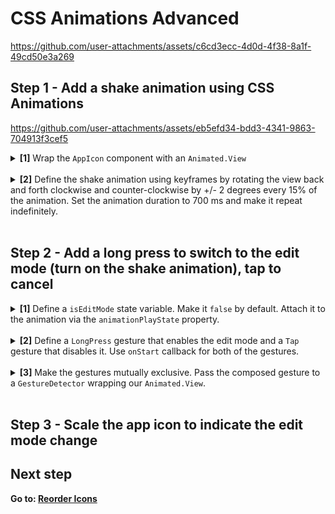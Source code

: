 # CSS Animations Advanced

https://github.com/user-attachments/assets/c6cd3ecc-4d0d-4f38-8a1f-49cd50e3a269

## Step 1 - Add a shake animation using CSS Animations

https://github.com/user-attachments/assets/eb5efd34-bdd3-4341-9863-704913f3cef5

<details>
<summary>
  <b>[1]</b> Wrap the <code>AppIcon</code> component with an <code>Animated.View</code>
</summary>

<br/>

Make sure the <code>Animated</code> is imported from <code>react-native-reanimated</code>.

```jsx
import Animated from "react-native-reanimated";

<Animated.View>
  <AppIcon app={apps[0]} />
</Animated.View>;
```

</details>
<br />

<details>
<summary>
  <b>[2]</b> Define the shake animation using keyframes by rotating the view back and forth clockwise and counter-clockwise by +/- 2 degrees every 15% of the animation. Set the animation duration to 700 ms and make it repeat indefinitely.
</summary>

<br/>

If you want, you can define the animation object outside of the component.

```jsx
const shake: CSSAnimationKeyframes = {
  from: {
    transform: [{ rotateZ: "2deg" }],
  },
  "15%": {
    transform: [{ rotateZ: "-2deg" }],
  },
  "30%": {
    transform: [{ rotateZ: "2deg" }],
  },
  "45%": {
    transform: [{ rotateZ: "-2deg" }],
  },
  "60%": {
    transform: [{ rotateZ: "2deg" }],
  },
  "75%": {
    transform: [{ rotateZ: "-2deg" }],
  },
  to: {
    transform: [{ rotateZ: "2deg" }],
  },
};

<Animated.View
  style={{
    animationName: shake,
    animationDuration: 700,
    animationIterationCount: "infinite",
  }}
>
  <AppIcon app={apps[0]} />
</Animated.View>;
```

</details>
<br />

## Step 2 - Add a long press to switch to the edit mode (turn on the shake animation), tap to cancel

<details>
<summary>
  <b>[1]</b> Define a <code>isEditMode</code> state variable. Make it <code>false</code> by default. Attach it to the animation via the <code>animationPlayState</code> property.
</summary>

<br/>

```jsx
const [isEditMode, setEditMode] = useState(false);

<Animated.View
  style={{
    {/* ... */}
    animationPlayState: isEditMode ? "running" : "paused",
  }}
>
  <AppIcon app={apps[0]} />
</Animated.View>;
```

</details>
<br />

<details>
<summary>
  <b>[2]</b> Define a <code>LongPress</code> gesture that enables the edit mode and a <code>Tap</code> gesture that disables it. Use  <code>onStart</code> callback for both of the gestures.
</summary>

<br/>

```jsx
const [isEditMode, setEditMode] = useState(false);

const longPress = Gesture.LongPress().onStart(() => {
  runOnJS(setEditMode)(true);
});

const tap = Gesture.Tap().onStart(() => {
  runOnJS(setEditMode)(false);
});
```

</details>
<br />

<details>
<summary>
  <b>[3]</b> Make the gestures mutually exclusive. Pass the composed gesture to a <code>GestureDetector</code> wrapping our <code>Animated.View</code>.
</summary>

<br/>

```jsx
const composed = Gesture.Exclusive(longPress, tap);

<GestureDetector gesture={composed}>
  <Animated.View>{/* */}</Animated.View>
</GestureDetector>;
```

</details>
<br />

## Step 3 - Scale the app icon to indicate the edit mode change

## Next step

**Go to: [Reorder Icons](../ReorderIcons/)**
